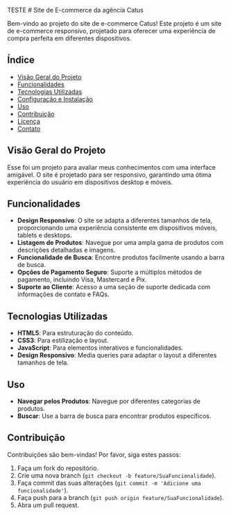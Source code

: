 TESTE # Site de E-commerce da agência Catus

Bem-vindo ao projeto do site de e-commerce Catus! Este projeto é um site de e-commerce responsivo, projetado para oferecer uma experiência de compra perfeita em diferentes dispositivos.

## Índice

- [Visão Geral do Projeto](#visão-geral-do-projeto)
- [Funcionalidades](#funcionalidades)
- [Tecnologias Utilizadas](#tecnologias-utilizadas)
- [Configuração e Instalação](#configuração-e-instalação)
- [Uso](#uso)
- [Contribuição](#contribuição)
- [Licença](#licença)
- [Contato](#contato)

## Visão Geral do Projeto

Esse foi um projeto para avaliar meus conhecimentos com uma interface amigável. O site é projetado para ser responsivo, garantindo uma ótima experiência do usuário em dispositivos desktop e móveis.

## Funcionalidades

- **Design Responsivo**: O site se adapta a diferentes tamanhos de tela, proporcionando uma experiência consistente em dispositivos móveis, tablets e desktops.
- **Listagem de Produtos**: Navegue por uma ampla gama de produtos com descrições detalhadas e imagens.
- **Funcionalidade de Busca**: Encontre produtos facilmente usando a barra de busca.
- **Opções de Pagamento Seguro**: Suporte a múltiplos métodos de pagamento, incluindo Visa, Mastercard e Pix.
- **Suporte ao Cliente**: Acesso a uma seção de suporte dedicada com informações de contato e FAQs.

## Tecnologias Utilizadas

- **HTML5**: Para estruturação do conteúdo.
- **CSS3**: Para estilização e layout.
- **JavaScript**: Para elementos interativos e funcionalidades.
- **Design Responsivo**: Media queries para adaptar o layout a diferentes tamanhos de tela.


## Uso

- **Navegar pelos Produtos**: Navegue por diferentes categorias de produtos.
- **Buscar**: Use a barra de busca para encontrar produtos específicos.

## Contribuição

Contribuições são bem-vindas! Por favor, siga estes passos:

1. Faça um fork do repositório.
2. Crie uma nova branch (`git checkout -b feature/SuaFuncionalidade`).
3. Faça commit das suas alterações (`git commit -m 'Adicione uma funcionalidade'`).
4. Faça push para a branch (`git push origin feature/SuaFuncionalidade`).
5. Abra um pull request.


